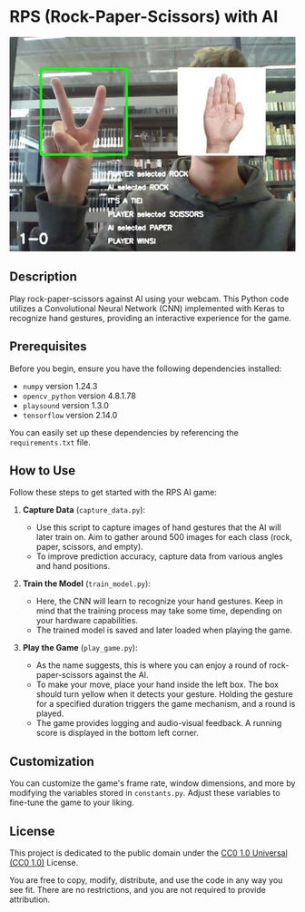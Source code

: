 # RPS (Rock-Paper-Scissors) with AI

[![Example video](assets/thumbnail.jpg)](assets/demonstration.mp4)

## Description

Play rock-paper-scissors against AI using your webcam. This Python code
utilizes a Convolutional Neural Network (CNN) implemented with Keras to
recognize hand gestures, providing an interactive experience for the game.

## Prerequisites

Before you begin, ensure you have the following dependencies installed:

- `numpy` version 1.24.3
- `opencv_python` version 4.8.1.78
- `playsound` version 1.3.0
- `tensorflow` version 2.14.0

You can easily set up these dependencies by referencing the `requirements.txt`
file.

## How to Use

Follow these steps to get started with the RPS AI game:

1. **Capture Data** (`capture_data.py`):
   - Use this script to capture images of hand gestures that the AI will later
     train on. Aim to gather around 500 images for each class (rock, paper,
     scissors, and empty).
   - To improve prediction accuracy, capture data from various angles and hand
     positions.

2. **Train the Model** (`train_model.py`):
   - Here, the CNN will learn to recognize your hand gestures. Keep in mind
     that the training process may take some time, depending on your hardware
     capabilities.
   - The trained model is saved and later loaded when playing the game.

3. **Play the Game** (`play_game.py`):
   - As the name suggests, this is where you can enjoy a round of
     rock-paper-scissors against the AI.
   - To make your move, place your hand inside the left box. The box should
     turn yellow when it detects your gesture. Holding the gesture for a
     specified duration triggers the game mechanism, and a round is played.
   - The game provides logging and audio-visual feedback. A running score is
     displayed in the bottom left corner.

## Customization

You can customize the game's frame rate, window dimensions, and more by
modifying the variables stored in `constants.py`. Adjust these variables to
fine-tune the game to your liking.

## License

This project is dedicated to the public domain under the [CC0 1.0 Universal
(CC0 1.0)](LICENSE) License.

You are free to copy, modify, distribute, and use the code in any way you see
fit. There are no restrictions, and you are not required to provide
attribution.
